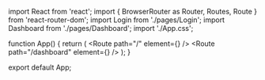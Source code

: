 import React from 'react';
import { BrowserRouter as Router, Routes, Route } from 'react-router-dom';
import Login from './pages/Login';
import Dashboard from './pages/Dashboard';
import './App.css';

function App() {
  return (
    <Router>
      <Routes>
        <Route path="/" element={<Login />} />
        <Route path="/dashboard" element={<Dashboard />} />
      </Routes>
    </Router>
  );
}

export default App;
